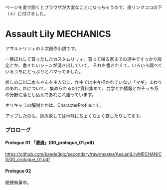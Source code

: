 ページを直で開くとブラウザが大変なことになっちゃうので、直リンクココの下（↓）に付けました。

# Assault Lily MECHANICS
アサルトリリィの２次創作小説です。

一目ぼれして買ったしたカスタムリリィ。買って帰る家までの道中ですっかり設定とか、書きたいシーンが湧き出していて、
それを書きたくて、いろいろ調べているうちにどっぷりとハマってました。

推しの二川二水ちゃんを主人公に、作中では中々描かれていない「マギ」まわりのあれこれについて、
集められるだけ資料集めて、力学とか情報とかそっち系の分野に落とし込んであれこれ語っています。

オリキャラの解説とかは、CharacterProfileにて。

アップしたのも、読み返しては地味にちょくちょく直したりしてます。

### プロローグ
#### Prologue 01 「遭遇」(00_prologue_01.pdf)
https://github.com/kaede3pic/secondary/raw/master/AssualtLilyMECHANICS/00_prologue_01.pdf

#### Prologue 02
絶賛執筆中。
